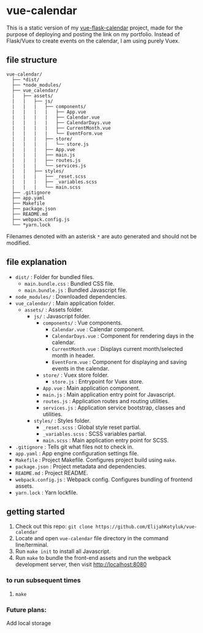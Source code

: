 # vue-calendar

This is a static version of my [vue-flask-calendar](https://github.com/ElijahKotyluk/vue-flask-calendar) project, made for the purpose of deploying and posting the link on my portfolio.
Instead of Flask/Vuex to create events on the calendar, I am using purely Vuex.

## file structure

```
vue-calendar/
  ├── *dist/
  ├── *node_modules/
  ├── vue_calendar/
  |   ├── assets/
  |   |   ├── js/
  |   |   |   ├── components/
  |   |   |   |   ├── App.vue
  |   |   |   |   ├── Calendar.vue
  |   |   |   |   ├── CalendarDays.vue
  |   |   |   |   ├── CurrentMonth.vue
  |   |   |   |   └── EventForm.vue
  |   |   |   ├── store/
  |   |   |   |   └── store.js
  |   |   |   ├── App.vue
  |   |   |   ├── main.js
  |   |   |   ├── routes.js
  |   |   |   └── services.js
  |   |   ├── styles/
  |   |   |   ├── _reset.scss
  |   |   |   ├── _variables.scss
  |   |   |   └── main.scss
  ├── .gitignore
  ├── app.yaml
  ├── Makefile
  ├── package.json
  ├── README.md
  ├── webpack.config.js
  └── *yarn.lock

```

Filenames denoted with an asterisk `*` are auto generated and should not be modified.

## file explanation

- `dist/` : Folder for bundled files.
  - `main.bundle.css` : Bundled CSS file.
  - `main.bundle.js` : Bundled Javascript file.
- `node_modules/` : Downloaded dependencies.
- `vue_calendar/` : Main application folder.
  - `assets/` : Assets folder.
    - `js/` : Javascript folder.
      - `components/` : Vue components.
        - `Calendar.vue` : Calendar component.
        - `CalendarDays.vue` : Component for rendering days in the calendar.
        - `CurrentMonth.vue` : Displays current month/selected month in header.
        - `EventForm.vue` : Component for displaying and saving events in the calendar.
      - `store/` : Vuex store folder.
        - `store.js` : Entrypoint for Vuex store.
      - `App.vue` : Main application component.
      - `main.js` : Main application entry point for Javascript.
      - `routes.js` : Application routes and routing utilities.
      - `services.js` : Application service bootstrap, classes and utilities.
    - `styles/` : Styles folder.
      - `_reset.scss` : Global style reset partial.
      - `_variables.scss` : SCSS variables partial.
      - `main.scss` : Main application entry point for SCSS.
- `.gitignore` : Tells git what files not to check in.
- `app.yaml` : App engine configuration settings file.
- `Makefile` : Project Makefile. Configures project build using `make`.
- `package.json` : Project metadata and dependencies.
- `README.md` : Project README.
- `webpack.config.js` : Webpack config. Configures bundling of frontend assets.
- `yarn.lock` : Yarn lockfile.

## getting started

1. Check out this repo: `git clone https://github.com/ElijahKotyluk/vue-calendar`
2. Locate and open `vue-calendar` file directory in the command line/terminal.
4. Run `make init` to install all Javascript.
5. Run `make` to bundle the front-end assets and run the webpack development server, then visit [http://localhost:8080](http://localhost:8080)

### to run subsequent times

1. `make`


### Future plans:
Add local storage

